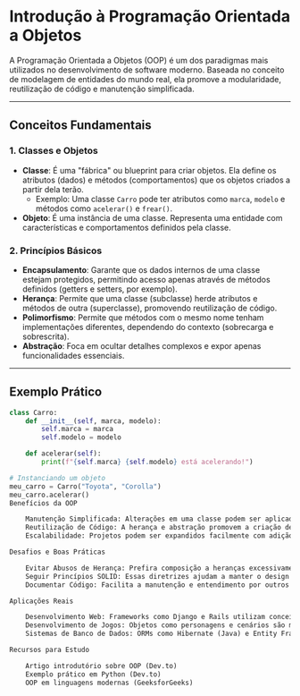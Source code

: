 # Introdução à Programação Orientada a Objetos

A Programação Orientada a Objetos (OOP) é um dos paradigmas mais utilizados no desenvolvimento de software moderno. Baseada no conceito de modelagem de entidades do mundo real, ela promove a modularidade, reutilização de código e manutenção simplificada.

---

## **Conceitos Fundamentais**

### 1. **Classes e Objetos**
- **Classe**: É uma "fábrica" ou blueprint para criar objetos. Ela define os atributos (dados) e métodos (comportamentos) que os objetos criados a partir dela terão.
  - Exemplo: Uma classe `Carro` pode ter atributos como `marca`, `modelo` e métodos como `acelerar()` e `frear()`.
- **Objeto**: É uma instância de uma classe. Representa uma entidade com características e comportamentos definidos pela classe.

### 2. **Princípios Básicos**
- **Encapsulamento**: Garante que os dados internos de uma classe estejam protegidos, permitindo acesso apenas através de métodos definidos (getters e setters, por exemplo).
- **Herança**: Permite que uma classe (subclasse) herde atributos e métodos de outra (superclasse), promovendo reutilização de código.
- **Polimorfismo**: Permite que métodos com o mesmo nome tenham implementações diferentes, dependendo do contexto (sobrecarga e sobrescrita).
- **Abstração**: Foca em ocultar detalhes complexos e expor apenas funcionalidades essenciais.

---

## **Exemplo Prático**

```python
class Carro:
    def __init__(self, marca, modelo):
        self.marca = marca
        self.modelo = modelo

    def acelerar(self):
        print(f"{self.marca} {self.modelo} está acelerando!")

# Instanciando um objeto
meu_carro = Carro("Toyota", "Corolla")
meu_carro.acelerar()
Benefícios da OOP

    Manutenção Simplificada: Alterações em uma classe podem ser aplicadas a todos os objetos criados a partir dela.
    Reutilização de Código: A herança e abstração promovem a criação de código modular e reutilizável.
    Escalabilidade: Projetos podem ser expandidos facilmente com adição de novas classes e funcionalidades.

Desafios e Boas Práticas

    Evitar Abusos de Herança: Prefira composição a heranças excessivamente profundas.
    Seguir Princípios SOLID: Essas diretrizes ajudam a manter o design limpo e escalável.
    Documentar Código: Facilita a manutenção e entendimento por outros desenvolvedores.

Aplicações Reais

    Desenvolvimento Web: Frameworks como Django e Rails utilizam conceitos de OOP para construção de aplicações.
    Desenvolvimento de Jogos: Objetos como personagens e cenários são modelados através de OOP.
    Sistemas de Banco de Dados: ORMs como Hibernate (Java) e Entity Framework (.NET) usam OOP para mapear objetos a tabelas do banco.

Recursos para Estudo

    Artigo introdutório sobre OOP (Dev.to)
    Exemplo prático em Python (Dev.to)
    OOP em linguagens modernas (GeeksforGeeks)
